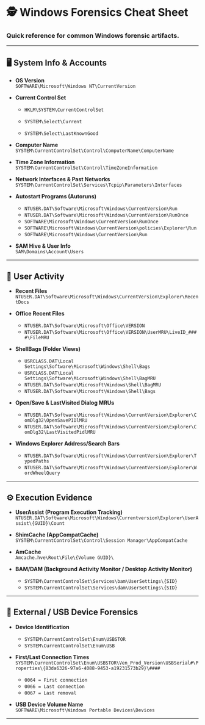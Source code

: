 # 🕵️ Windows Forensics Cheat Sheet  

### Quick reference for common Windows forensic artifacts.  

---

## 🖥️ System Info & Accounts  

- **OS Version**  
  `SOFTWARE\Microsoft\Windows NT\CurrentVersion`  

- **Current Control Set**  
  - `HKLM\SYSTEM\CurrentControlSet`
  
  - `SYSTEM\Select\Current`
  
  - `SYSTEM\Select\LastKnownGood`  

- **Computer Name**  
  `SYSTEM\CurrentControlSet\Control\ComputerName\ComputerName`  

- **Time Zone Information**  
  `SYSTEM\CurrentControlSet\Control\TimeZoneInformation`  

- **Network Interfaces & Past Networks**  
  `SYSTEM\CurrentControlSet\Services\Tcpip\Parameters\Interfaces`  

- **Autostart Programs (Autoruns)**  
  - `NTUSER.DAT\Software\Microsoft\Windows\CurrentVersion\Run`  
  - `NTUSER.DAT\Software\Microsoft\Windows\CurrentVersion\RunOnce`  
  - `SOFTWARE\Microsoft\Windows\CurrentVersion\RunOnce`  
  - `SOFTWARE\Microsoft\Windows\CurrentVersion\policies\Explorer\Run`  
  - `SOFTWARE\Microsoft\Windows\CurrentVersion\Run`  

- **SAM Hive & User Info**  
  `SAM\Domains\Account\Users`  

---

## 📂 User Activity  

- **Recent Files**  
  `NTUSER.DAT\Software\Microsoft\Windows\CurrentVersion\Explorer\RecentDocs`  

- **Office Recent Files**  
  - `NTUSER.DAT\Software\Microsoft\Office\VERSION`  
  - `NTUSER.DAT\Software\Microsoft\Office\VERSION\UserMRU\LiveID_####\FileMRU`  

- **ShellBags (Folder Views)**  
  - `USRCLASS.DAT\Local Settings\Software\Microsoft\Windows\Shell\Bags`  
  - `USRCLASS.DAT\Local Settings\Software\Microsoft\Windows\Shell\BagMRU`  
  - `NTUSER.DAT\Software\Microsoft\Windows\Shell\BagMRU`  
  - `NTUSER.DAT\Software\Microsoft\Windows\Shell\Bags`  

- **Open/Save & LastVisited Dialog MRUs**  
  - `NTUSER.DAT\Software\Microsoft\Windows\CurrentVersion\Explorer\ComDlg32\OpenSavePIDlMRU`  
  - `NTUSER.DAT\Software\Microsoft\Windows\CurrentVersion\Explorer\ComDlg32\LastVisitedPidlMRU`  

- **Windows Explorer Address/Search Bars**  
  - `NTUSER.DAT\Software\Microsoft\Windows\CurrentVersion\Explorer\TypedPaths`  
  - `NTUSER.DAT\Software\Microsoft\Windows\CurrentVersion\Explorer\WordWheelQuery`  

---

## ⚙️ Execution Evidence  

- **UserAssist (Program Execution Tracking)**  
  `NTUSER.DAT\Software\Microsoft\Windows\Currentversion\Explorer\UserAssist\{GUID}\Count`  

- **ShimCache (AppCompatCache)**  
  `SYSTEM\CurrentControlSet\Control\Session Manager\AppCompatCache`  

- **AmCache**  
  `Amcache.hve\Root\File\{Volume GUID}\`  

- **BAM/DAM (Background Activity Monitor / Desktop Activity Monitor)**  
  - `SYSTEM\CurrentControlSet\Services\bam\UserSettings\{SID}`  
  - `SYSTEM\CurrentControlSet\Services\dam\UserSettings\{SID}`  

---

## 💽 External / USB Device Forensics  

- **Device Identification**  
  - `SYSTEM\CurrentControlSet\Enum\USBSTOR`  
  - `SYSTEM\CurrentControlSet\Enum\USB`  

- **First/Last Connection Times**  
  `SYSTEM\CurrentControlSet\Enum\USBSTOR\Ven_Prod_Version\USBSerial#\Properties\{83da6326-97a6-4088-9453-a19231573b29}\####`  
  - `0064 = First connection`  
  - `0066 = Last connection`  
  - `0067 = Last removal`  

- **USB Device Volume Name**  
  `SOFTWARE\Microsoft\Windows Portable Devices\Devices`  

---

